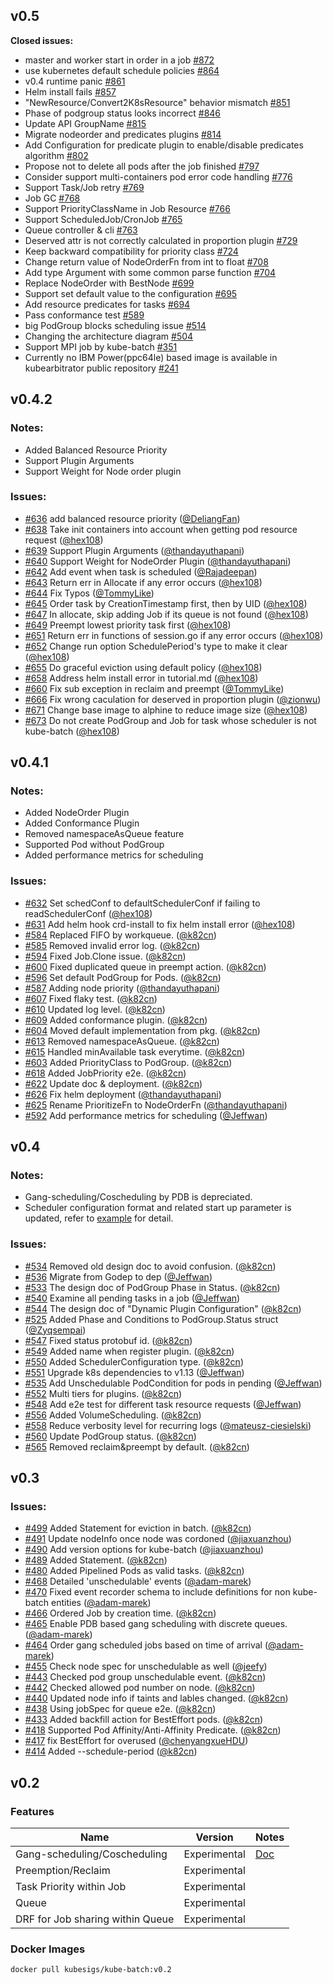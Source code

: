 ## v0.5  

**Closed issues:**

- master and worker start in order in a job [\#872](https://github.com/kubernetes-sigs/kube-batch/issues/872)
-  use kubernetes default schedule policies [\#864](https://github.com/kubernetes-sigs/kube-batch/issues/864)
- v0.4 runtime panic  [\#861](https://github.com/kubernetes-sigs/kube-batch/issues/861)
- Helm install fails [\#857](https://github.com/kubernetes-sigs/kube-batch/issues/857)
- "NewResource/Convert2K8sResource" behavior mismatch [\#851](https://github.com/kubernetes-sigs/kube-batch/issues/851)
- Phase of podgroup status looks incorrect [\#846](https://github.com/kubernetes-sigs/kube-batch/issues/846)
- Update API GroupName [\#815](https://github.com/kubernetes-sigs/kube-batch/issues/815)
- Migrate nodeorder and predicates plugins [\#814](https://github.com/kubernetes-sigs/kube-batch/issues/814)
- Add Configuration for predicate plugin to enable/disable predicates algorithm [\#802](https://github.com/kubernetes-sigs/kube-batch/issues/802)
- Propose not to delete all pods after the job finished [\#797](https://github.com/kubernetes-sigs/kube-batch/issues/797)
- Consider support multi-containers pod error code handling [\#776](https://github.com/kubernetes-sigs/kube-batch/issues/776)
- Support Task/Job retry [\#769](https://github.com/kubernetes-sigs/kube-batch/issues/769)
- Job GC [\#768](https://github.com/kubernetes-sigs/kube-batch/issues/768)
- Support PriorityClassName in Job Resource [\#766](https://github.com/kubernetes-sigs/kube-batch/issues/766)
- Support ScheduledJob/CronJob  [\#765](https://github.com/kubernetes-sigs/kube-batch/issues/765)
- Queue controller & cli [\#763](https://github.com/kubernetes-sigs/kube-batch/issues/763)
- Deserved attr is not correctly calculated in proportion plugin [\#729](https://github.com/kubernetes-sigs/kube-batch/issues/729)
- Keep backward compatibility for priority class [\#724](https://github.com/kubernetes-sigs/kube-batch/issues/724)
- Change return value of NodeOrderFn from int to float [\#708](https://github.com/kubernetes-sigs/kube-batch/issues/708)
- Add type Argument with some common parse function [\#704](https://github.com/kubernetes-sigs/kube-batch/issues/704)
- Replace NodeOrder with BestNode [\#699](https://github.com/kubernetes-sigs/kube-batch/issues/699)
- Support set default value to the configuration [\#695](https://github.com/kubernetes-sigs/kube-batch/issues/695)
- Add resource predicates for tasks [\#694](https://github.com/kubernetes-sigs/kube-batch/issues/694)
- Pass conformance test [\#589](https://github.com/kubernetes-sigs/kube-batch/issues/589)
- big PodGroup blocks scheduling issue [\#514](https://github.com/kubernetes-sigs/kube-batch/issues/514)
- Changing the architecture diagram [\#504](https://github.com/kubernetes-sigs/kube-batch/issues/504)
- Support MPI job by kube-batch [\#351](https://github.com/kubernetes-sigs/kube-batch/issues/351)
- Currently no IBM Power\(ppc64le\) based image is available in kubearbitrator public repository [\#241](https://github.com/kubernetes-sigs/kube-batch/issues/241)


## v0.4.2

### Notes:
 * Added Balanced Resource Priority
 * Support Plugin Arguments
 * Support Weight for Node order plugin

### Issues:
		
 * [#636](https://github.com/kubernetes-sigs/kube-batch/pull/636)	add balanced resource priority	([@DeliangFan](https://github.com/DeliangFan))
 * [#638](https://github.com/kubernetes-sigs/kube-batch/pull/638)	Take init containers into account when getting pod resource request	([@hex108](https://github.com/hex108))
 * [#639](https://github.com/kubernetes-sigs/kube-batch/pull/639)	Support Plugin Arguments	([@thandayuthapani](https://github.com/thandayuthapani))
 * [#640](https://github.com/kubernetes-sigs/kube-batch/pull/640)	Support Weight for NodeOrder Plugin	([@thandayuthapani](https://github.com/thandayuthapani))
 * [#642](https://github.com/kubernetes-sigs/kube-batch/pull/642)	Add event when task is scheduled	([@Rajadeepan](https://github.com/Rajadeepan))
 * [#643](https://github.com/kubernetes-sigs/kube-batch/pull/643)	Return err in Allocate if any error occurs	([@hex108](https://github.com/hex108))
 * [#644](https://github.com/kubernetes-sigs/kube-batch/pull/644)	Fix Typos	([@TommyLike](https://github.com/TommyLike))
 * [#645](https://github.com/kubernetes-sigs/kube-batch/pull/645)	Order task by CreationTimestamp first, then by UID	([@hex108](https://github.com/hex108))
 * [#647](https://github.com/kubernetes-sigs/kube-batch/pull/647)	In allocate, skip adding Job if its queue is not found	([@hex108](https://github.com/hex108))
 * [#649](https://github.com/kubernetes-sigs/kube-batch/pull/649)	Preempt lowest priority task first	([@hex108](https://github.com/hex108))
 * [#651](https://github.com/kubernetes-sigs/kube-batch/pull/651)	Return err in functions of session.go if any error occurs	([@hex108](https://github.com/hex108))
 * [#652](https://github.com/kubernetes-sigs/kube-batch/pull/652)	Change run option SchedulePeriod's type to make it clear	([@hex108](https://github.com/hex108))
 * [#655](https://github.com/kubernetes-sigs/kube-batch/pull/655)	Do graceful eviction using default policy	([@hex108](https://github.com/hex108))
 * [#658](https://github.com/kubernetes-sigs/kube-batch/pull/658)	Address helm install error in tutorial.md	([@hex108](https://github.com/hex108))
 * [#660](https://github.com/kubernetes-sigs/kube-batch/pull/660)	Fix sub exception in reclaim and preempt	([@TommyLike](https://github.com/TommyLike))
 * [#666](https://github.com/kubernetes-sigs/kube-batch/pull/666)	Fix wrong caculation for deserved in proportion plugin	([@zionwu](https://github.com/zionwu))
 * [#671](https://github.com/kubernetes-sigs/kube-batch/pull/671)	Change base image to alphine to reduce image size	([@hex108](https://github.com/hex108))
 * [#673](https://github.com/kubernetes-sigs/kube-batch/pull/673)	Do not create PodGroup and Job for task whose scheduler is not kube-batch	([@hex108](https://github.com/hex108))


## v0.4.1

### Notes:

  * Added NodeOrder Plugin
  * Added Conformance Plugin
  * Removed namespaceAsQueue feature
  * Supported Pod without PodGroup
  * Added performance metrics for scheduling
  
### Issues:

  * [#632](https://github.com/kubernetes-sigs/kube-batch/pull/632) Set schedConf to defaultSchedulerConf if failing to readSchedulerConf ([@hex108](https://github.com/hex108))
  * [#631](https://github.com/kubernetes-sigs/kube-batch/pull/631) Add helm hook crd-install to fix helm install error ([@hex108](https://github.com/hex108))
  * [#584](https://github.com/kubernetes-sigs/kube-batch/pull/584) Replaced FIFO by workqueue. ([@k82cn](https://github.com/k82cn))
  * [#585](https://github.com/kubernetes-sigs/kube-batch/pull/585) Removed invalid error log. ([@k82cn](https://github.com/k82cn))
  * [#594](https://github.com/kubernetes-sigs/kube-batch/pull/594) Fixed Job.Clone issue. ([@k82cn](https://github.com/k82cn))
  * [#600](https://github.com/kubernetes-sigs/kube-batch/pull/600) Fixed duplicated queue in preempt action. ([@k82cn](https://github.com/k82cn))
  * [#596](https://github.com/kubernetes-sigs/kube-batch/pull/596) Set default PodGroup for Pods. ([@k82cn](https://github.com/k82cn))
  * [#587](https://github.com/kubernetes-sigs/kube-batch/pull/587) Adding node priority ([@thandayuthapani](https://github.com/thandayuthapani))
  * [#607](https://github.com/kubernetes-sigs/kube-batch/pull/607) Fixed flaky test. ([@k82cn](https://github.com/k82cn))
  * [#610](https://github.com/kubernetes-sigs/kube-batch/pull/610) Updated log level. ([@k82cn](https://github.com/k82cn))
  * [#609](https://github.com/kubernetes-sigs/kube-batch/pull/609) Added conformance plugin. ([@k82cn](https://github.com/k82cn))
  * [#604](https://github.com/kubernetes-sigs/kube-batch/pull/604) Moved default implementation from pkg. ([@k82cn](https://github.com/k82cn))
  * [#613](https://github.com/kubernetes-sigs/kube-batch/pull/613) Removed namespaceAsQueue. ([@k82cn](https://github.com/k82cn))
  * [#615](https://github.com/kubernetes-sigs/kube-batch/pull/615) Handled minAvailable task everytime. ([@k82cn](https://github.com/k82cn))
  * [#603](https://github.com/kubernetes-sigs/kube-batch/pull/603) Added PriorityClass to PodGroup. ([@k82cn](https://github.com/k82cn))
  * [#618](https://github.com/kubernetes-sigs/kube-batch/pull/618) Added JobPriority e2e. ([@k82cn](https://github.com/k82cn))
  * [#622](https://github.com/kubernetes-sigs/kube-batch/pull/622) Update doc & deployment. ([@k82cn](https://github.com/k82cn))
  * [#626](https://github.com/kubernetes-sigs/kube-batch/pull/626) Fix helm deployment ([@thandayuthapani](https://github.com/thandayuthapani))
  * [#625](https://github.com/kubernetes-sigs/kube-batch/pull/625) Rename PrioritizeFn to NodeOrderFn ([@thandayuthapani](https://github.com/thandayuthapani))
  * [#592](https://github.com/kubernetes-sigs/kube-batch/pull/592) Add performance metrics for scheduling ([@Jeffwan](https://github.com/Jeffwan))

## v0.4

### Notes:

  * Gang-scheduling/Coscheduling by PDB is depreciated.
  * Scheduler configuration format and related start up parameter is updated, refer to [example](https://github.com/kubernetes-sigs/kube-batch/blob/release-0.4/example/kube-batch-conf.yaml) for detail.

### Issues:

  * [#534](https://github.com/kubernetes-sigs/kube-batch/pull/534) Removed old design doc to avoid confusion. ([@k82cn](https://github.com/k82cn))
  * [#536](https://github.com/kubernetes-sigs/kube-batch/pull/536) Migrate from Godep to dep ([@Jeffwan](https://github.com/Jeffwan))
  * [#533](https://github.com/kubernetes-sigs/kube-batch/pull/533) The design doc of PodGroup Phase in Status. ([@k82cn](https://github.com/k82cn))
  * [#540](https://github.com/kubernetes-sigs/kube-batch/pull/540) Examine all pending tasks in a job ([@Jeffwan](https://github.com/Jeffwan))
  * [#544](https://github.com/kubernetes-sigs/kube-batch/pull/544) The design doc of "Dynamic Plugin Configuration" ([@k82cn](https://github.com/k82cn))
  * [#525](https://github.com/kubernetes-sigs/kube-batch/pull/525) Added Phase and Conditions to PodGroup.Status struct ([@Zyqsempai](https://github.com/Zyqsempai))
  * [#547](https://github.com/kubernetes-sigs/kube-batch/pull/547) Fixed status protobuf id. ([@k82cn](https://github.com/k82cn))
  * [#549](https://github.com/kubernetes-sigs/kube-batch/pull/549) Added name when register plugin. ([@k82cn](https://github.com/k82cn))
  * [#550](https://github.com/kubernetes-sigs/kube-batch/pull/550) Added SchedulerConfiguration type. ([@k82cn](https://github.com/k82cn))
  * [#551](https://github.com/kubernetes-sigs/kube-batch/pull/551) Upgrade k8s dependencies to v1.13 ([@Jeffwan](https://github.com/Jeffwan))
  * [#535](https://github.com/kubernetes-sigs/kube-batch/pull/535) Add Unschedulable PodCondition for pods in pending ([@Jeffwan](https://github.com/Jeffwan))
  * [#552](https://github.com/kubernetes-sigs/kube-batch/pull/552) Multi tiers for plugins. ([@k82cn](https://github.com/k82cn))
  * [#548](https://github.com/kubernetes-sigs/kube-batch/pull/548) Add e2e test for different task resource requests ([@Jeffwan](https://github.com/Jeffwan))
  * [#556](https://github.com/kubernetes-sigs/kube-batch/pull/556) Added VolumeScheduling. ([@k82cn](https://github.com/k82cn))
  * [#558](https://github.com/kubernetes-sigs/kube-batch/pull/558) Reduce verbosity level for recurring logs ([@mateusz-ciesielski](https://github.com/mateusz-ciesielski))
  * [#560](https://github.com/kubernetes-sigs/kube-batch/pull/560) Update PodGroup status. ([@k82cn](https://github.com/k82cn))
  * [#565](https://github.com/kubernetes-sigs/kube-batch/pull/565) Removed reclaim&preempt by default. ([@k82cn](https://github.com/k82cn))

## v0.3

### Issues:

  * [#499](https://github.com/kubernetes-sigs/kube-batch/pull/499) Added Statement for eviction in batch. ([@k82cn](http://github.com/k82cn))
  * [#491](https://github.com/kubernetes-sigs/kube-batch/pull/491) Update nodeInfo once node was cordoned ([@jiaxuanzhou](http://github.com/jiaxuanzhou))
  * [#490](https://github.com/kubernetes-sigs/kube-batch/pull/490) Add version options for kube-batch ([@jiaxuanzhou](http://github.com/jiaxuanzhou))
  * [#489](https://github.com/kubernetes-sigs/kube-batch/pull/489) Added Statement. ([@k82cn](http://github.com/k82cn))
  * [#480](https://github.com/kubernetes-sigs/kube-batch/pull/480) Added Pipelined Pods as valid tasks. ([@k82cn](http://github.com/k82cn))
  * [#468](https://github.com/kubernetes-sigs/kube-batch/pull/468) Detailed 'unschedulable' events ([@adam-marek](http://github.com/adam-marek))
  * [#470](https://github.com/kubernetes-sigs/kube-batch/pull/470) Fixed event recorder schema to include definitions for non kube-batch entities ([@adam-marek](http://github.com/adam-marek))
  * [#466](https://github.com/kubernetes-sigs/kube-batch/pull/466) Ordered Job by creation time. ([@k82cn](http://github.com/k82cn))
  * [#465](https://github.com/kubernetes-sigs/kube-batch/pull/465) Enable PDB based gang scheduling with discrete queues. ([@adam-marek](http://github.com/adam-marek))
  * [#464](https://github.com/kubernetes-sigs/kube-batch/pull/464) Order gang scheduled jobs based on time of arrival ([@adam-marek](http://github.com/adam-marek))
  * [#455](https://github.com/kubernetes-sigs/kube-batch/pull/455) Check node spec for unschedulable as well ([@jeefy](http://github.com/jeefy))
  * [#443](https://github.com/kubernetes-sigs/kube-batch/pull/443) Checked pod group unschedulable event. ([@k82cn](http://github.com/k82cn))
  * [#442](https://github.com/kubernetes-sigs/kube-batch/pull/442) Checked allowed pod number on node. ([@k82cn](http://github.com/k82cn))
  * [#440](https://github.com/kubernetes-sigs/kube-batch/pull/440) Updated node info if taints and lables changed. ([@k82cn](http://github.com/k82cn))
  * [#438](https://github.com/kubernetes-sigs/kube-batch/pull/438) Using jobSpec for queue e2e. ([@k82cn](http://github.com/k82cn))
  * [#433](https://github.com/kubernetes-sigs/kube-batch/pull/433) Added backfill action for BestEffort pods. ([@k82cn](http://github.com/k82cn))
  * [#418](https://github.com/kubernetes-sigs/kube-batch/pull/418) Supported Pod Affinity/Anti-Affinity Predicate. ([@k82cn](http://github.com/k82cn))
  * [#417](https://github.com/kubernetes-sigs/kube-batch/pull/417) fix BestEffort for overused ([@chenyangxueHDU](http://github.com/chenyangxueHDU))
  * [#414](https://github.com/kubernetes-sigs/kube-batch/pull/414) Added --schedule-period ([@k82cn](http://github.com/k82cn))

## v0.2

### Features

| Name                             | Version      | Notes                                                    |
| -------------------------------- | ------------ | -------------------------------------------------------- |
| Gang-scheduling/Coscheduling     | Experimental | [Doc](https://github.com/kubernetes/community/pull/2337) |
| Preemption/Reclaim               | Experimental |                                                          |
| Task Priority within Job         | Experimental |                                                          |
| Queue                            | Experimental |                                                          |
| DRF for Job sharing within Queue | Experimental |                                                          |


### Docker Images

```shell
docker pull kubesigs/kube-batch:v0.2
```

